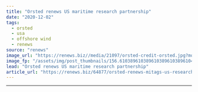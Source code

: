 ```yaml
---
title: "Orsted renews US maritime research partnership"
date: "2020-12-02"
tags: 
  - orsted
  - usa
  - offshore wind
  - renews
source: "renews"
image_url: "https://renews.biz//media/21097/orsted-credit-orsted.jpg?mode=crop&width=770&heightratio=0.6103896103896103896103896104&slimmage=true"
image_fp: "/assets/img/post_thumbnails/156.6103896103896103896103896104&slimmage=true"
lead: "Orsted renews US maritime research partnership"
article_url: "https://renews.biz/64877/orsted-renews-mitags-us-research-partnership/"
---
```


---
